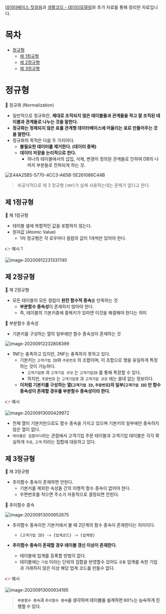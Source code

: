 [데이터베이스 첫걸음](http://www.yes24.com/Product/Goods/32613394?OzSrank=1)과 [생활코딩 - 데이터모델링](https://opentutorials.org/course/3883)와 추가 자료를 통해 정리한 자료입니다.



# 목차

- [정규형](#정규형)
  * [제 1정규형](#제-1정규형)
  * [제 2정규형](#제-2정규형)
  * [제 3정규형](#제-3정규형)





# 정규형

🤔 정규화 (Normalization)

* 일반적으로 정규화란, **제대로 조직되지 않은 테이블들과 관계들을 작고 잘 조직된 테이블과 관계들로 나누는 것을 말한다.**
* **정규화는 정제되지 않은 표를 관계형 데이터베이스에 어울리는 표로 만들어주는 것을 말한다.**
* 정규화의 목적은 다음 두 가지이다.
  * **불필요한 데이터를 제거한다. (데이터 중복)**
  * **데이터 저장을 논리적으로 한다.**
    * 하나의 테이블에서의 삽입, 삭제, 변경이 정의된 관계들로 인하여 DB의 나머지 부분들로 전파되게 하는 것.

![E44A25B5-5770-4CC3-A65B-5E261086C44B](./image/E44A25B5-5770-4CC3-A65B-5E261086C44B.png)



>  비공식적으로 제 3 정규형 (`3NF`)가 실제 사용하는데는 문제가 없다고 한다.





## 제 1정규형

🤔  제 1정규형

* 테이블 셀에 복합적인 값을 포함하지 않는다.
* 원자값 (Atomic Value)
  * 1차 정규형은 각 로우마다 컬럼의 값이 1개씩만 있어야 한다.



:point_right: 예시 1

![image-20200912231331740](./image/image-20200912231331740.png)



## 제 2정규형

🤔  제 2정규형

* 모든 테이블의 모든 컬럼이 **완전 함수적 종속**을 만족하는 것
  * **부분함수 종속성**이 존재하지 않아야 한다.
  * 즉, 테이블의 기본키중에 중복키가 있따면 이것을 해결해야 한다는 의미



🤔  부분함수 종속성

* 기본키를 구성하는 열의 일부에만 함수 종속성이 존재하는 것

![image-20200912232808399](./image/image-20200912232808399.png)

* 1NF는 충족하고 있지만, 2NF는 충족하지 못하고 있다.
  * 기본키는 `고객기업 ID`와 `주문번호` 의 조합이며, 이 조합으로 행을 유일하게 특정하는 것이 가능하다.
    * `고객기업명` 과 `고객기업 규모` 는 `고객기업ID` 를 통해 특정할 수 있다.
    * 하지만, `주문번호` 는 `고객기업명` 과 `고객기업 규모` 에는 쓸데 없는 정보이다.
  * **이처럼 기본키를 구성하는 열(`고객기업 ID`, `주문번호`)의 일부(`고객기업 ID`) 만 함수 종속성이 존재할 경우를 부분함수 종속성이라 한다.**





:point_right: 예시

![image-20200913000429972](./image/image-20200913000429972.png)

* 전체 열이 기본키만으로도 함수 종속을 가지고 있으며 기본키의 일부에만 종속하지 않은 열이 없다.
* `테이블은 집합이다`라는 관점에서 고객기업 주문 테이블과 고객기업 테이블은 각각 확실하게 `주문`, `고객` 이라는 집합에 대응하고 있다.



## 제 3정규형

🤔  제 3정규형

* 추이함수 종속이 존재하면 안된다.
  * 기본키를 제외한 속성들 간의 이행적 함수 종속이 없어야 한다.
  * 우편번호를 적으면 주소가 자동적으로 결정되면 안된다.



🤔  추이함수 종속

![image-20200913000652675](./image/image-20200913000652675.png)

* 추이함수 종속이란 기본키에서 볼 때 2단계의 함수 종속이 존재한다는 의미이다.

  * ```
    {고객기업 ID} -> {업계코드} -> {업계명}
    ```

* **추이함수 종속이 존재할 경우 테이블 갱신 이상이 존재한다.**

  * 테이블에 업계를 등록할 방법이 없다.
  * 테이블에는 `기업` 이라는 단위의 집합을 반영할수 있어도 `유통` 업계를 속한 기업과 거래하지 않은 이상 해당 업계 코드를 만들수 없다.



:point_right: 예시

![image-20200913000934195](./image/image-20200913000934195.png)



> **`부분함수 종속`과 `추이함수 종속`을 생각하며 테이블을 설계하면 90%는 능숙하게 진행할 수 있다.**
















